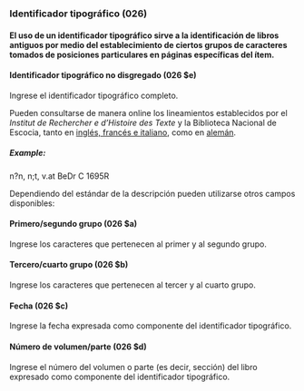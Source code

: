 ### Identificador tipográfico (026)

#### El uso de un identificador tipográfico sirve a la identificación de libros antiguos por medio del establecimiento de ciertos grupos de caracteres tomados de posiciones particulares en páginas específicas del ítem.  

#### Identificador tipográfico no disgregado (026 $e)

Ingrese el identificador tipográfico completo.

Pueden consultarse de manera online los lineamientos establecidos por el _Institut de Rechercher e d’Histoire des Texte_ y la Biblioteca Nacional de Escocia, tanto en [inglés, francés e italiano](http://edit16.iccu.sbn.it/web_iccu/info/en/Impronta_notiziario.htm), como en [alemán](http://nbn-resolving.de/urn:nbn:de:hbz:6:1-195591).

##### Example:  
n?n, n;t, v.at BeDr C 1695R

Dependiendo del estándar de la descripción pueden utilizarse otros campos disponibles:

#### Primero/segundo grupo (026 $a)

Ingrese los caracteres que pertenecen al primer y al segundo grupo.

#### Tercero/cuarto grupo (026 $b)

Ingrese los caracteres que pertenecen al tercer y al cuarto grupo.

#### Fecha (026 $c)

Ingrese la fecha expresada como componente del identificador tipográfico.

#### Número de volumen/parte (026 $d)

Ingrese el número del volumen o parte (es decir, sección) del libro expresado como componente del identificador tipográfico.